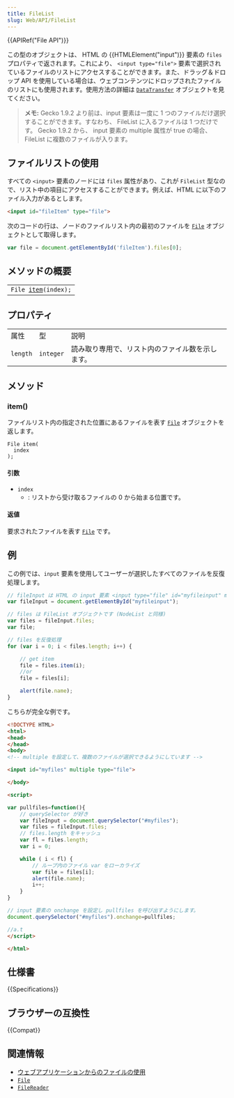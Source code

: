```yaml
---
title: FileList
slug: Web/API/FileList
---
```


{{APIRef("File API")}}

この型のオブジェクトは、 HTML の {{HTMLElement("input")}} 要素の `files` プロパティで返されます。これにより、 `<input type="file">` 要素で選択されているファイルのリストにアクセスすることができます。また、ドラッグ＆ドロップ API を使用している場合は、ウェブコンテンツにドロップされたファイルのリストにも使用されます。使用方法の詳細は [`DataTransfer`](/ja/docs/Web/API/DataTransfer) オブジェクトを見てください。

> **メモ:** Gecko 1.9.2 より前は、input 要素は一度に 1 つのファイルだけ選択することができます。すなわち、 FileList に入るファイルは 1 つだけです。 Gecko 1.9.2 から、 input 要素の multiple 属性が true の場合、 FileList に複数のファイルが入ります。

## ファイルリストの使用

すべての `<input>` 要素のノードには `files` 属性があり、これが `FileList` 型なので、リスト中の項目にアクセスすることができます。例えば、HTML に以下のファイル入力があるとします。

```html
<input id="fileItem" type="file">
```

次のコードの行は、ノードのファイルリスト内の最初のファイルを [`File`](/ja/docs/Web/API/File) オブジェクトとして取得します。

```js
var file = document.getElementById('fileItem').files[0];
```

## メソッドの概要

<table class="standard-table">
  <tbody>
    <tr>
      <td>
        <code>File <a href="#item">item</a>(index);</code>
      </td>
    </tr>
  </tbody>
</table>

## プロパティ

<table class="standard-table">
  <tbody>
    <tr>
      <td class="header">属性</td>
      <td class="header">型</td>
      <td class="header">説明</td>
    </tr>
    <tr>
      <td><code>length</code></td>
      <td><code>integer</code></td>
      <td>読み取り専用で、リスト内のファイル数を示します。</td>
    </tr>
  </tbody>
</table>

## メソッド

### item()

ファイルリスト内の指定された位置にあるファイルを表す [`File`](/ja/docs/Web/API/File) オブジェクトを返します。

```
File item(
  index
);
```

#### 引数

- `index`
  - : リストから受け取るファイルの 0 から始まる位置です。

#### 返値

要求されたファイルを表す [`File`](/ja/docs/Web/API/File) です。

## 例

この例では、`input` 要素を使用してユーザーが選択したすべてのファイルを反復処理します。

```js
// fileInput は HTML の input 要素 <input type="file" id="myfileinput" multiple> です。
var fileInput = document.getElementById("myfileinput");

// files は FileList オブジェクトです (NodeList と同様)
var files = fileInput.files;
var file;

// files を反復処理
for (var i = 0; i < files.length; i++) {

    // get item
    file = files.item(i);
    //or
    file = files[i];

    alert(file.name);
}
```

こちらが完全な例です。

```html
<!DOCTYPE HTML>
<html>
<head>
</head>
<body>
<!-- multiple を設定して、複数のファイルが選択できるようにしています -->

<input id="myfiles" multiple type="file">

</body>

<script>

var pullfiles=function(){
    // querySelector が好き
    var fileInput = document.querySelector("#myfiles");
    var files = fileInput.files;
    // files.length をキャッシュ
    var fl = files.length;
    var i = 0;

    while ( i < fl) {
        // ループ内のファイル var をローカライズ
        var file = files[i];
        alert(file.name);
        i++;
    }
}

// input 要素の onchange を設定し pullfiles を呼び出すようにします。
document.querySelector("#myfiles").onchange=pullfiles;

//a.t
</script>

</html>
```

## 仕様書

{{Specifications}}

## ブラウザーの互換性

{{Compat}}

## 関連情報

- [ウェブアプリケーションからのファイルの使用](/ja/docs/Web/API/File_API/Using_files_from_web_applications)
- [`File`](/ja/docs/Web/API/File)
- [`FileReader`](/ja/docs/Web/API/FileReader)
